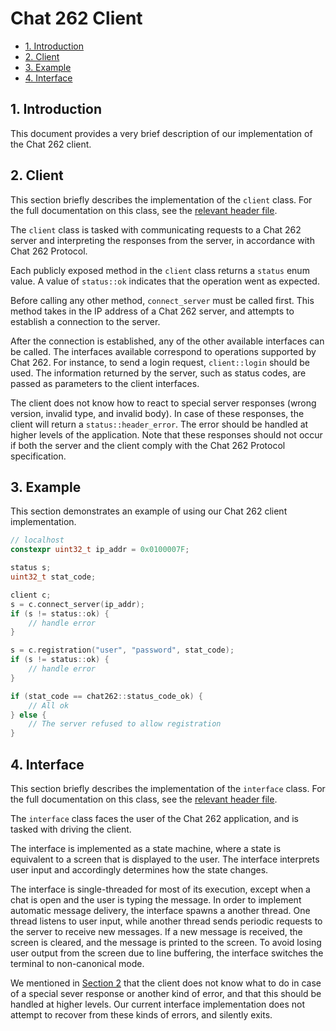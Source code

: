 # Chat 262 Client

- [1. Introduction](#1-introduction)
- [2. Client](#2-client)
- [3. Example](#3-example)
- [4. Interface](#4-interface)


## 1. Introduction

This document provides a very brief description of our implementation of the Chat 262 client.

## 2. Client

This section briefly describes the implementation of the `client` class. For the full documentation on this class, see the [relevant header file](../include/client/client.h).

The `client` class is tasked with communicating requests to a Chat 262 server and interpreting the responses from the server, in accordance with Chat 262 Protocol.

Each publicly exposed method in the `client` class returns a `status` enum value. A value of `status::ok` indicates that the operation went as expected.

Before calling any other method, `connect_server` must be called first. This method takes in the IP address of a Chat 262 server, and attempts to establish a connection to the server.

After the connection is established, any of the other available interfaces can be called. The interfaces available correspond to operations supported by Chat 262. For instance, to send a login request, `client::login` should be used. The information returned by the server, such as status codes, are passed as parameters to the client interfaces.

The client does not know how to react to special server responses (wrong version, invalid type, and invalid body). In case of these responses, the client will return a `status::header_error`. The error should be handled at higher levels of the application. Note that these responses should not occur if both the server and the client comply with the Chat 262 Protocol specification.

## 3. Example

This section demonstrates an example of using our Chat 262 client implementation.

```C++
// localhost
constexpr uint32_t ip_addr = 0x0100007F;

status s;
uint32_t stat_code;

client c;
s = c.connect_server(ip_addr);
if (s != status::ok) {
    // handle error
}

s = c.registration("user", "password", stat_code);
if (s != status::ok) {
    // handle error
}

if (stat_code == chat262::status_code_ok) {
    // All ok
} else {
    // The server refused to allow registration
}

```

## 4. Interface

This section briefly describes the implementation of the `interface` class. For the full documentation on this class, see the [relevant header file](../include/client/interface.h).

The `interface` class faces the user of the Chat 262 application, and is tasked with driving the client.

The interface is implemented as a state machine, where a state is equivalent to a screen that is displayed to the user. The interface interprets user input and accordingly determines how the state changes.

The interface is single-threaded for most of its execution, except when a chat is open and the user is typing the message. In order to implement automatic message delivery, the interface spawns a another thread. One thread listens to user input, while another thread sends periodic requests to the server to receive new messages. If a new message is received, the screen is cleared, and the message is printed to the screen. To avoid losing user output from the screen due to line buffering, the interface switches the terminal to non-canonical mode.

We mentioned in [Section 2](#2-client) that the client does not know what to do in case of a special sever response or another kind of error, and that this should be handled at higher levels. Our current interface implementation does not attempt to recover from these kinds of errors, and silently exits.
